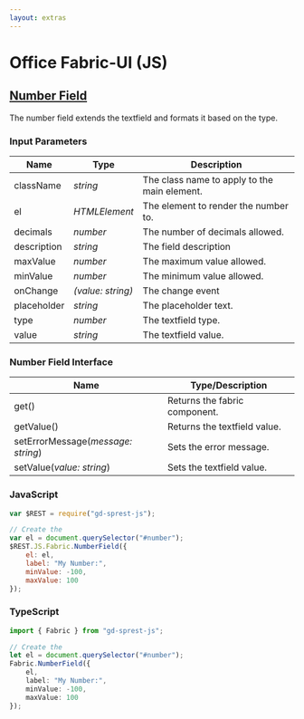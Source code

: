 ```yaml
---
layout: extras
---
```

# Office Fabric-UI (JS)

## [Number Field](https://dev.office.com/fabric-js/Components/TextField/TextField.html)

The number field extends the textfield and formats it based on the type.
### Input Parameters

| Name | Type | Description |
| --- | --- | --- |
| className | _string_ | The class name to apply to the main element. |
| el | _HTMLElement_ | The element to render the number to. |
| decimals | _number_ | The number of decimals allowed. |
| description | _string_ | The field description |
| maxValue | _number_ | The maximum value allowed. |
| minValue | _number_ | The minimum value allowed. |
| onChange | _(value: string)_ | The change event |
| placeholder | _string_ | The placeholder text. |
| type | _number_ | The textfield type. |
| value | _string_ | The textfield value. |

### Number Field Interface

| Name | Type/Description |
| --- | --- |
| get() | Returns the fabric component. |
| getValue() | Returns the textfield value. |
| setErrorMessage(_message: string_) | Sets the error message. |
| setValue(_value: string_) | Sets the textfield value. |

### JavaScript

```js
var $REST = require("gd-sprest-js");

// Create the 
var el = document.querySelector("#number");
$REST.JS.Fabric.NumberField({
    el: el,
    label: "My Number:",
    minValue: -100,
    maxValue: 100
});
```

### TypeScript

```ts
import { Fabric } from "gd-sprest-js";

// Create the 
let el = document.querySelector("#number");
Fabric.NumberField({
    el,
    label: "My Number:",
    minValue: -100,
    maxValue: 100
});
```
